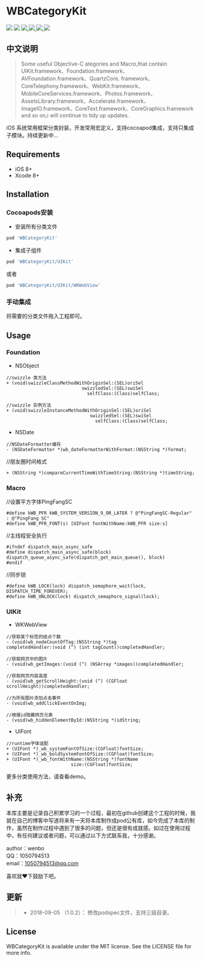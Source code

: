# WBCategoryKit

<p align="left">
<a href="https://travis-ci.org/wenmobo/WBCategoryKit"><img src="https://travis-ci.org/wenmobo/WBCategoryKit.svg?style=flat?branch=master"></a>
<a href="https://travis-ci.org/wenmobo/WBCategoryKit"><img src="https://img.shields.io/badge/cocoapods-supported-4BC51D.svg?style=flatt"></a>
<a  href="https://cocoapods.org/pods/WBCategoryKit"><img src ="https://img.shields.io/cocoapods/v/WBCategoryKit.svg?style=flat"> </a>
<a  href="https://cocoapods.org/pods/WBCategoryKit"><img src ="https://img.shields.io/packagist/l/doctrine/orm.svg?style=flat"> </a>
<a  href="https://cocoapods.org/pods/WBCategoryKit"><img src ="https://img.shields.io/cocoapods/p/WBCategoryKit.svg?style=flat"> </a>
<a  href="https://cocoapods.org/pods/WBCategoryKit"><img src ="https://img.shields.io/badge/language-objctive--c-red.svg?style=flat"> </a>
</p>

## 中文说明
 > Some useful Objective-C ategories and Macro,that contain UIKit.framework、Foundation.framework、AVFoundation.framework、QuartzCore. framework、CoreTelephony.framework、WebKit.framework、MobileCoreServices.framework、Photos.framework、AssetsLibrary.framework、Accelerate.framework、ImageIO.framework、CoreText.framework、CoreGraphics.framework and so on,i will continue to tidy up updates.
 
 iOS 系统常用框架分类封装，开发常用宏定义，支持cocoapod集成，支持只集成子模块。持续更新中...

## Requirements

- iOS 8+
- Xcode 8+

## Installation

### Cocoapods安装
- 安装所有分类文件
```ruby
pod 'WBCategoryKit'
```
- 集成子组件
```ruby
pod 'WBCategoryKit/UIKit'
```
或者
```ruby
pod 'WBCategoryKit/UIKit/WKWebView'
```

### 手动集成

将需要的分类文件拖入工程即可。

## Usage

### Foundation

- NSObject     
```
//swizzle 类方法
+ (void)swizzleClassMethodWithOriginSel:(SEL)oriSel
                            swizzledSel:(SEL)swiSel
                              selfClass:(Class)selfClass;
```
 
```
//swizzle 实例方法 
+ (void)swizzleInstanceMethodWithOriginSel:(SEL)oriSel
                               swizzledSel:(SEL)swiSel
                                 selfClass:(Class)selfClass;
```                                                         
                                                         
- NSDate    
```
//NSDateFormatter缓存 
- (NSDateFormatter *)wb_dateFormatterWithFormat:(NSString *)format;
```

//朋友圈时间格式   
```
+ (NSString *)compareCurrentTimeWithTimeString:(NSString *)timeString;
```

### Macro

//设置平方字体PingFangSC  
```
#define kWB_PFR kWB_SYSTEM_VERSION_9_OR_LATER ? @"PingFangSC-Regular" : @"PingFang SC"
#define kWB_PFR_FONT(s) [UIFont fontWithName:kWB_PFR size:s]
```

//主线程安全执行   
```
#ifndef dispatch_main_async_safe
#define dispatch_main_async_safe(block) dispatch_queue_async_safe(dispatch_get_main_queue(), block)
#endif
```

//同步锁   
```
#define kWB_LOCK(lock) dispatch_semaphore_wait(lock, DISPATCH_TIME_FOREVER);
#define kWB_UNLOCK(lock) dispatch_semaphore_signal(lock);
```

### UIKit

- WKWebView    
```
//获取某个标签的结点个数
- (void)wb_nodeCountOfTag:(NSString *)tag
completedHandler:(void (^) (int tagCount))completedHandler;
```
 
```
//获取网页中的图片 
- (void)wb_getImages:(void (^) (NSArray *images))completedHandler;
```
  
```
//获取网页内容高度
- (void)wb_getScrollHeight:(void (^) (CGFloat scrollHeight))completedHandler;
```

```
//为所有图片添加点击事件
- (void)wb_addClickEventOnImg;
```
    
```
//根据id隐藏网页元素
- (void)wb_hiddenElementById:(NSString *)idString;
```

- UIFont       
```
//runtime字体适配
+ (UIFont *)_wb_systemFontOfSize:(CGFloat)fontSize;
+ (UIFont *)_wb_boldSystemFontOfSize:(CGFloat)fontSize;
+ (UIFont *)_wb_fontWithName:(NSString *)fontName
                        size:(CGFloat)fontSize;
```                                            
 
 更多分类使用方法，请查看demo。

## 补充
本库主要是记录自己积累学习的一个过程，最初在github创建这个工程的时候，我就在自己的博客中写道将来有一天将本库制作成pod公有库，如今完成了本库的制作，虽然在制作过程中遇到了很多的问题，但还是很有成就感。如过在使用过程中，有任何建议或者问题，可以通过以下方式联系我，十分感谢。

author：wenbo    
     QQ：1050794513  
  email：1050794513@qq.com   
  
  喜欢就❤️下鼓励下吧。
  
  ## 更新 
  
  > - 2018-09-05 （1.0.2）： 修改podspec文件，支持三级目录。

## License

WBCategoryKit is available under the MIT license. See the LICENSE file for more info.
